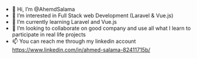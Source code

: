 - 👋 Hi, I’m @AhemdSalama
- 👀 I’m interested in Full Stack web Development (Laravel & Vue.js)
- 🌱 I’m currently learning Laravel and Vue.js
- 💞️ I’m looking to collaborate on good company and use all what I learn to participate in real life projects
- 📫 You can reach me through my linkedin account https://www.linkedin.com/in/ahmed-salama-82411715b/ 

<!---
AhemdSalama/AhemdSalama is a ✨ special ✨ repository because its `README.md` (this file) appears on your GitHub profile.
You can click the Preview link to take a look at your changes.
--->
